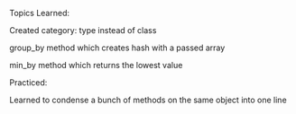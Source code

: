 Topics Learned:

Created category: type instead of class

group_by method which creates hash with a passed array

min_by method which returns the lowest value

Practiced:

Learned to condense a bunch of methods on the same object into one line
